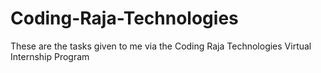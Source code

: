 # Coding-Raja-Technologies

These are the tasks given to me via the Coding Raja Technologies Virtual Internship Program
